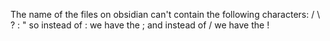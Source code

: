 The name of the files on obsidian can't contain the following characters: / \ ? : " so instead of : we have the ; and instead of / we have the ! 